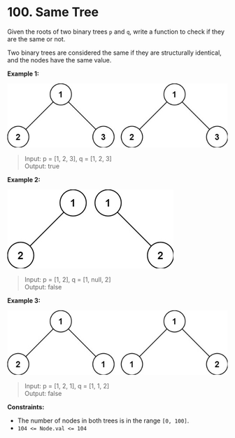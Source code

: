 # 100. Same Tree

Given the roots of two binary trees `p` and `q`, write a function to check if they are the same or not.

Two binary trees are considered the same if they are structurally identical, and the nodes have the same value.

**Example 1:**

![image](./assets/example_1.jpg)

> Input: p = [1, 2, 3], q = [1, 2, 3]  
> Output: true

**Example 2:**

![image](./assets/example_2.jpg)

> Input: p = [1, 2], q = [1, null, 2]  
> Output: false

**Example 3:**

![image](./assets/example_3.jpg)

> Input: p = [1, 2, 1], q = [1, 1, 2]   
> Output: false

**Constraints:**

- The number of nodes in both trees is in the range `[0, 100]`.
- `104 <= Node.val <= 104`
